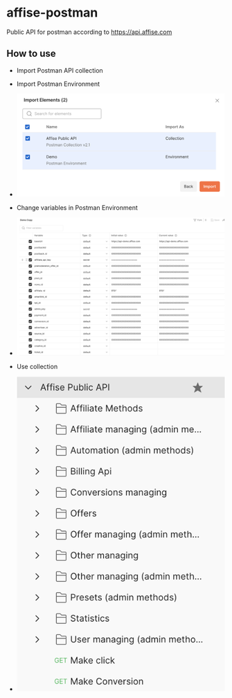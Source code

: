# affise-postman
Public API for postman according to https://api.affise.com

## How to use
- Import Postman API collection 
- Import Postman Environment
- ![](img/Import.png)
- Change variables in Postman Environment
- ![](img/Environment.png)

- Use collection
- ![](img/Collection.png)
